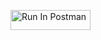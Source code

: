 [<img src="https://run.pstmn.io/button.svg" alt="Run In Postman" style="width: 128px; height: 32px;">](https://crimson-space-77381.postman.co/collection/28907911-94aa90ac-6bf5-4739-8b1e-ddfa20e732b4?source=rip_markdown)